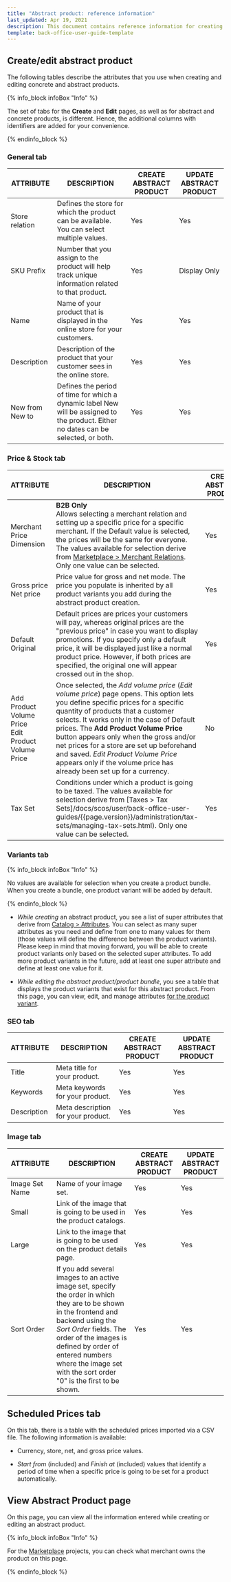 ```yaml
---
title: "Abstract product: reference information"
last_updated: Apr 19, 2021
description: This document contains reference information for creating and editing concrete and abstract products.
template: back-office-user-guide-template
---
```


## Create/edit abstract product

The following tables describe the attributes that you use when creating and editing concrete and abstract products.

{% info_block infoBox "Info" %}

The set of tabs for the **Create** and **Edit** pages, as well as for abstract and concrete products, is different. Hence, the additional columns with identifiers are added for your convenience.

{% endinfo_block %}

### General tab

| ATTRIBUTE | DESCRIPTION | CREATE ABSTRACT PRODUCT | UPDATE ABSTRACT PRODUCT |
|-|-|-|-|
| Store relation | Defines the store for which the product can be available. You can select multiple values. | Yes | Yes |
| SKU Prefix | Number that you assign to the product will help track unique information related to that product. | Yes | Display Only |
| Name | Name of your product that is displayed in the online store for your customers. | Yes | Yes |
| Description | Description of the product that your customer sees in the online store. | Yes | Yes |
| New from New to | Defines the period of time for which a dynamic label New will be assigned to the product. Either no dates can be selected, or both. | Yes | Yes |

### Price & Stock tab

| ATTRIBUTE | DESCRIPTION | CREATE ABSTRACT PRODUCT | UPDATE ABSTRACT PRODUCT |
|-|-|-|-|
| Merchant Price Dimension | **B2B Only** <br>Allows selecting a merchant relation and setting up a specific price for a specific merchant. If the Default value is selected, the prices will be the same for everyone. The values available for selection derive from [Marketplace > Merchant Relations](/docs/scos/user/back-office-user-guides/{{page.version}}/marketplace/merchant-relations/edit-merchant-relations.html). Only one value can be selected. | Yes | Yes |
| Gross price Net price | Price value for gross and net mode. The price you populate is inherited by all product variants you add during the abstract product creation. | Yes | Yes |
| Default Original | Default prices are prices your customers will pay, whereas original prices are the "previous price" in case you want to display promotions. If you specify only a default price, it will be displayed just like a normal product price. However, if both prices are specified, the original one will appear crossed out in the shop. | Yes | Yes |
| Add Product Volume Price <br>Edit Product Volume Price | Once selected, the *Add volume price* (*Edit volume price*) page opens. This option lets you define specific prices for a specific quantity of products that a customer selects. It works only in the case of Default prices. The **Add Product Volume Price** button appears only when the gross and/or net prices for a store are set up beforehand and saved. *Edit Product Volume Price* appears only if the volume price has already been set up for a currency. | No | Yes |
| Tax Set | Conditions under which a product is going to be taxed. The values available for selection derive from [Taxes > Tax Sets]/docs/scos/user/back-office-user-guides/{{page.version}}/administration/tax-sets/managing-tax-sets.html). Only one value can be selected. | Yes | Yes |

### Variants tab

{% info_block infoBox "Info" %}

No values are available for selection when you create a product bundle. When you create a bundle, one product variant will be added by default.

{% endinfo_block %}

* *While creating* an abstract product, you see a list of super attributes that derive from [Catalog > Attributes](/docs/scos/user/back-office-user-guides/{{page.version}}/catalog/attributes/managing-product-attributes.html). You can select as many super attributes as you need and define from one to many values for them (those values will define the difference between the product variants). Please keep in mind that moving forward, you will be able to create product variants only based on the selected super attributes. To add more product variants in the future, add at least one super attribute and define at least one value for it.

* *While editing the abstract product/product bundle*, you see a table that displays the product variants that exist for this abstract product. From this page, you can view, edit, and manage attributes [for the product variant](/docs/scos/user/back-office-user-guides/{{page.version}}/catalog/attributes/managing-product-attributes.html).

### SEO tab

| ATTRIBUTE | DESCRIPTION | CREATE ABSTRACT PRODUCT | UPDATE ABSTRACT PRODUCT |
|-|-|-|-|
| Title | Meta title for your product. | Yes | Yes |
| Keywords | Meta keywords for your product. | Yes | Yes |
| Description | Meta description for your product. | Yes | Yes |

### Image tab

| ATTRIBUTE | DESCRIPTION | CREATE ABSTRACT PRODUCT | UPDATE ABSTRACT PRODUCT |
|-|-|-|-|
| Image Set Name | Name of your image set. | Yes | Yes |
| Small | Link of the image that is going to be used in the product catalogs. | Yes | Yes |
| Large | Link to the image that is going to be used on the product details page. | Yes | Yes |
| Sort Order | If you add several images to an active image set, specify the order in which they are to be shown in the frontend and backend using the *Sort Order* fields. The order of the images is defined by order of entered numbers where the image set with the sort order "0" is the first to be shown. | Yes | Yes |

## Scheduled Prices tab

On this tab, there is a table with the scheduled prices imported via a CSV file. The following information is available:

* Currency, store, net, and gross price values.

* *Start from* (included) and *Finish at* (included) values that identify a period of time when a specific price is going to be set for a product automatically.

## View Abstract Product page
On this page, you can view all the information entered while creating or editing an abstract product.

{% info_block infoBox "Info" %}

For the [Marketplace](/docs/marketplace/user/intro-to-spryker-marketplace/marketplace-concept.html) projects, you can check what merchant owns the product on this page.

{% endinfo_block %}
